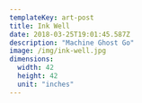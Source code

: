 ```yaml
---
templateKey: art-post
title: Ink Well
date: 2018-03-25T19:01:45.587Z
description: "Machine Ghost Go"
image: /img/ink-well.jpg
dimensions:
  width: 42
  height: 42
  unit: "inches"
---
```

